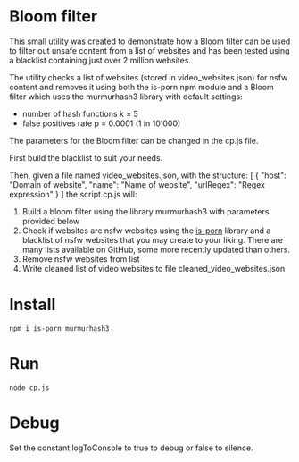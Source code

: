# Bloom filter

This small utility was created to demonstrate how a Bloom filter can be used to filter out unsafe content from a list of websites and has been tested using a blacklist containing just over 2 million websites.

The utility checks a list of websites (stored in video_websites.json) for nsfw content and removes it using both the is-porn npm module and a Bloom filter which uses the murmurhash3 library with default settings:

- number of hash functions k = 5
- false positives rate p = 0.0001 (1 in 10'000)

The parameters for the Bloom filter can be changed in the cp.js file.

First build the blacklist to suit your needs.

Then, given a file named video_websites.json, with the structure: 
[
    {
        "host": "Domain of website",
        "name": "Name of website",
        "urlRegex": "Regex expression"
    }
]
the script cp.js will:

1. Build a bloom filter using the library murmurhash3 with parameters provided below
2. Check if websites are nsfw websites using the [is-porn](https://www.npmjs.com/package/is-porn) library and a blacklist of nsfw websites that you may create to your liking. There are many lists available on GitHub, some more recently updated than others.
3. Remove nsfw websites from list
4. Write cleaned list of video websites to file cleaned_video_websites.json

# Install
```npm i is-porn murmurhash3```

# Run
```node cp.js```

# Debug
Set the constant logToConsole to true to debug or false to silence.
